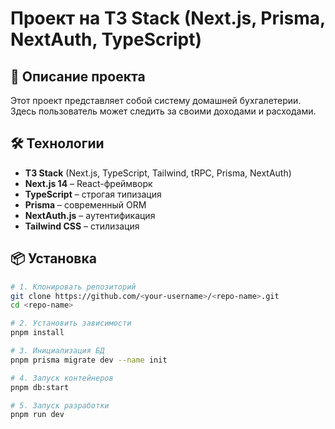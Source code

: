 # Проект на T3 Stack (Next.js, Prisma, NextAuth, TypeScript)

## 🚀 Описание проекта
Этот проект представляет собой систему домашней бухгалетерии. Здесь пользователь может следить за своими доходами и расходами.

## 🛠 Технологии
- **T3 Stack** (Next.js, TypeScript, Tailwind, tRPC, Prisma, NextAuth)
- **Next.js 14** – React-фреймворк
- **TypeScript** – строгая типизация
- **Prisma** – современный ORM
- **NextAuth.js** – аутентификация
- **Tailwind CSS** – стилизация

## 📦 Установка

```bash
# 1. Клонировать репозиторий
git clone https://github.com/<your-username>/<repo-name>.git
cd <repo-name>

# 2. Установить зависимости
pnpm install

# 3. Инициализация БД
pnpm prisma migrate dev --name init

# 4. Запуск контейнеров
pnpm db:start

# 5. Запуск разработки
pnpm run dev
